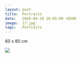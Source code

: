 ```yaml
---
layout: post
title:  Portraits
date:   2020-04-29 16:05:00 +0300
image:  17.jpg
tags:   Portraits
---
```


60 x 80 cm                                                                         

![]({{site.baseurl}}/img/17.jpg)

